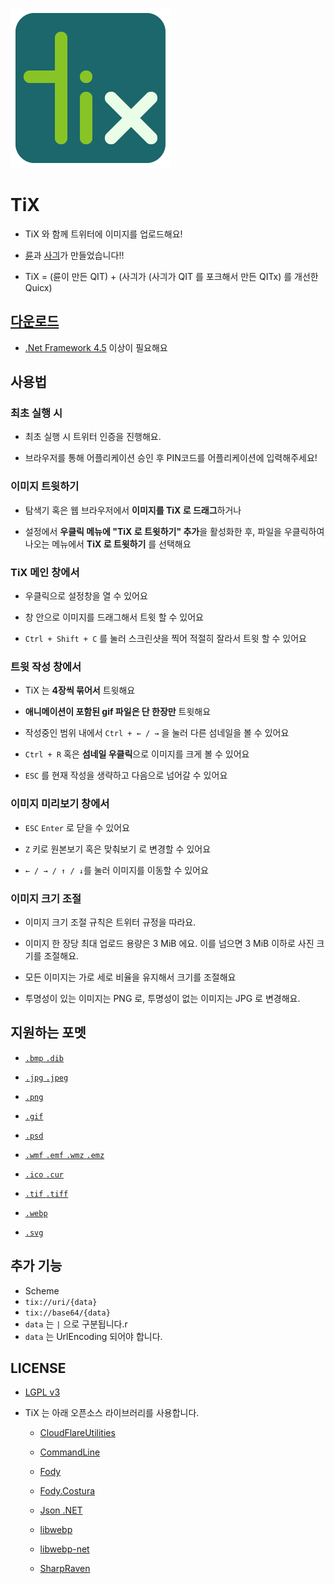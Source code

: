 ﻿![TiX](Icon/256.png)

# TiX

- TiX 와 함께 트위터에 이미지를 업로드해요!

- [륜](https://ryuanerin.kr/)과 [사긔](http://usagination.com)가 만들었습니다!!

- TiX = (륜이 만든 QIT) + (사긔가 (사긔가 QIT 를 포크해서 만든 QITx) 를 개선한 Quicx)

## [다운로드](https://github.com/RyuaNerin/QIT/releases/latest)

- [.Net Framework 4.5](https://www.microsoft.com/ko-kr/download/details.aspx?id=17851) 이상이 필요해요

## 사용법

### 최초 실행 시

- 최초 실행 시 트위터 인증을 진행해요.

- 브라우저를 통해 어플리케이션 승인 후 PIN코드를 어플리케이션에 입력해주세요!

### 이미지 트윗하기

- 탐색기 혹은 웹 브라우저에서 **이미지를 TiX 로 드래그**하거나

- 설정에서 **우클릭 메뉴에 "TiX 로 트윗하기" 추가**을 활성화한 후, 파일을 우클릭하여 나오는 메뉴에서 **TiX 로 트윗하기** 를 선택해요

### TiX 메인 창에서

- 우클릭으로 설정창을 열 수 있어요

- 창 안으로 이미지를 드래그해서 트윗 할 수 있어요

- `Ctrl + Shift + C` 를 눌러 스크린샷을 찍어 적절히 잘라서 트윗 할 수 있어요
  
### 트윗 작성 창에서

- TiX 는 **4장씩 묶어서** 트윗해요

- **애니메이션이 포함된 gif 파일은 단 한장만** 트윗해요

- 작성중인 범위 내에서 `Ctrl + ← / →` 을 눌러 다른 섬네일을 볼 수 있어요

- `Ctrl + R` 혹은 **섬네일 우클릭**으로 이미지를 크게 볼 수 있어요

- `ESC` 를 현재 작성을 생략하고 다음으로 넘어갈 수 있어요

### 이미지 미리보기 창에서

- `ESC` `Enter` 로 닫을 수 있어요

- `Z` 키로 원본보기 혹은 맞춰보기 로 변경할 수 있어요

- `← / → / ↑ / ↓`를 눌러 이미지를 이동할 수 있어요

### 이미지 크기 조절

- 이미지 크기 조절 규칙은 트위터 규정을 따라요.

- 이미지 한 장당 최대 업로드 용량은 3 MiB 에요. 이를 넘으면 3 MiB 이하로 사진 크기를 조절해요.

- 모든 이미지는 가로 세로 비율을 유지해서 크기를 조절해요
  
- 투명성이 있는 이미지는 PNG 로, 투명성이 없는 이미지는 JPG 로 변경해요.

## 지원하는 포멧

- [`.bmp` `.dib`](https://en.wikipedia.org/wiki/BMP_file_format)

- [`.jpg` `.jpeg`](https://en.wikipedia.org/wiki/JPEG)

- [`.png`](https://en.wikipedia.org/wiki/Portable_Network_Graphics)

- [`.gif`](https://en.wikipedia.org/wiki/GIF)

- [`.psd`](http://www.adobe.com/devnet-apps/photoshop/fileformatashtml/)

- [`.wmf` `.emf` `.wmz` `.emz`](https://en.wikipedia.org/wiki/Windows_Metafile)

- [`.ico` `.cur`](https://en.wikipedia.org/wiki/ICO_(file_format))

- [`.tif` `.tiff`](https://en.wikipedia.org/wiki/TIFF)

- [`.webp`](https://en.wikipedia.org/wiki/WebP)

- [`.svg`](https://en.wikipedia.org/wiki/Scalable_Vector_Graphics)

## 추가 기능

- Scheme
 - `tix://uri/{data}`
 - `tix://base64/{data}`
 - `data` 는 `|` 으로 구분됩니다.r
 - `data` 는 UrlEncoding 되어야 합니다.

## LICENSE

- [LGPL v3](LICENSE.txt)

- TiX 는 아래 오픈소스 라이브러리를 사용합니다.

  - [CloudFlareUtilities](https://github.com/elcattivo/CloudFlareUtilities)

  - [CommandLine](https://github.com/gsscoder/commandline)

  - [Fody](https://github.com/Fody/Fody/)

  - [Fody.Costura](https://github.com/Fody/Costura)

  - [Json .NET](http://www.newtonsoft.com/json)

  - [libwebp](https://github.com/webmproject/libwebp)

  - [libwebp-net](https://github.com/imazen/libwebp-net)

  - [SharpRaven](https://github.com/getsentry/raven-csharp)